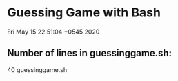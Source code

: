  # Guessing Game with Bash
Fri May 15 22:51:04 +0545 2020
 ## Number of lines in guessinggame.sh: 
40 guessinggame.sh
